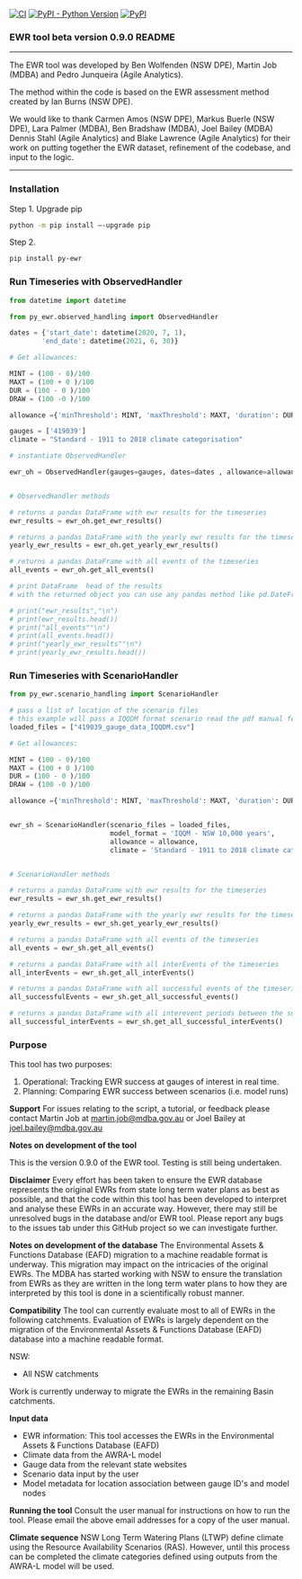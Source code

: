 [![CI](https://github.com/MDBAuth/EWR_tool/actions/workflows/test-release.yml/badge.svg)]()
[![PyPI - Python Version](https://img.shields.io/pypi/pyversions/py-ewr)](https://pypi.org/project/py-ewr/)
[![PyPI](https://img.shields.io/pypi/v/py-ewr)](https://pypi.org/project/py-ewr/)


### **EWR tool beta version 0.9.0 README**

*************
The EWR tool was developed by Ben Wolfenden (NSW DPE), Martin Job (MDBA) and Pedro Junqueira (Agile Analytics).

The method within the code is based on the EWR assessment method created by Ian Burns (NSW DPE).

We would like to thank Carmen Amos (NSW DPE), Markus Buerle (NSW DPE), Lara Palmer (MDBA), Ben Bradshaw (MDBA), Joel Bailey (MDBA) Dennis Stahl (Agile Analytics) and Blake Lawrence (Agile Analytics)  for their work on putting together the EWR dataset, refinement of the codebase, and input to the logic.
*************


### **Installation**

Step 1. 
Upgrade pip
```bash
python -m pip install –-upgrade pip
```

Step 2.
```bash
pip install py-ewr
``` 

### Run Timeseries with ObservedHandler

```python
from datetime import datetime

from py_ewr.observed_handling import ObservedHandler

dates = {'start_date': datetime(2020, 7, 1), 
        'end_date': datetime(2021, 6, 30)}

# Get allowances:

MINT = (100 - 0)/100
MAXT = (100 + 0 )/100
DUR = (100 - 0 )/100
DRAW = (100 -0 )/100

allowance ={'minThreshold': MINT, 'maxThreshold': MAXT, 'duration': DUR, 'drawdown': DRAW}

gauges = ['419039']
climate = "Standard - 1911 to 2018 climate categorisation"

# instantiate ObservedHandler

ewr_oh = ObservedHandler(gauges=gauges, dates=dates , allowance=allowance, climate=climate)


# ObservedHandler methods

# returns a pandas DataFrame with ewr results for the timeseries
ewr_results = ewr_oh.get_ewr_results()

# returns a pandas DataFrame with the yearly ewr results for the timeseries
yearly_ewr_results = ewr_oh.get_yearly_ewr_results()

# returns a pandas DataFrame with all events of the timeseries
all_events = ewr_oh.get_all_events()

# print DataFrame  head of the results
# with the returned object you can use any pandas method like pd.DateFrame.to_csv() etc.

# print("ewr_results","\n")
# print(ewr_results.head())
# print("all_events""\n")
# print(all_events.head())
# print("yearly_ewr_results""\n")
# print(yearly_ewr_results.head())

```

### Run Timeseries with ScenarioHandler

```python
from py_ewr.scenario_handling import ScenarioHandler

# pass a list of location of the scenario files
# this example will pass a IQQDM format scenario read the pdf manual for details
loaded_files = ["419039_gauge_data_IQQDM.csv"]

# Get allowances:

MINT = (100 - 0)/100
MAXT = (100 + 0 )/100
DUR = (100 - 0 )/100
DRAW = (100 -0 )/100

allowance ={'minThreshold': MINT, 'maxThreshold': MAXT, 'duration': DUR, 'drawdown': DRAW}


ewr_sh = ScenarioHandler(scenario_files = loaded_files, 
                         model_format = 'IQQM - NSW 10,000 years', 
                         allowance = allowance, 
                         climate = 'Standard - 1911 to 2018 climate categorisation' )


# ScenarioHandler methods

# returns a pandas DataFrame with ewr results for the timeseries
ewr_results = ewr_sh.get_ewr_results()

# returns a pandas DataFrame with the yearly ewr results for the timeseries
yearly_ewr_results = ewr_sh.get_yearly_ewr_results()

# returns a pandas DataFrame with all events of the timeseries
all_events = ewr_sh.get_all_events()

# returns a pandas DataFrame with all interEvents of the timeseries
all_interEvents = ewr_sh.get_all_interEvents()

# returns a pandas DataFrame with all successful events of the timeseries
all_successfulEvents = ewr_sh.get_all_successful_events()

# returns a pandas DataFrame with all interevent periods between the successful events of the timeseries
all_successful_interEvents = ewr_sh.get_all_successful_interEvents()


```

### **Purpose**
This tool has two purposes:
1. Operational: Tracking EWR success at gauges of interest in real time.
2. Planning: Comparing EWR success between scenarios (i.e. model runs)

**Support**
For issues relating to the script, a tutorial, or feedback please contact Martin Job at martin.job@mdba.gov.au or Joel Bailey at joel.bailey@mdba.gov.au

**Notes on development of the tool**

This is the version 0.9.0 of the EWR tool. Testing is still being undertaken.


**Disclaimer**
Every effort has been taken to ensure the EWR database represents the original EWRs from state long term water plans as best as possible, and that the code within this tool has been developed to interpret and analyse these EWRs in an accurate way. However, there may still be unresolved bugs in the database and/or EWR tool. Please report any bugs to the issues tab under this GitHub project so we can investigate further. 


**Notes on development of the database**
The Environmental Assets & Functions Database (EAFD) migration to a machine readable format is underway. This migration may impact on the intricacies of the original EWRs. The MDBA has started working with NSW to ensure the translation from EWRs as they are written in the long term water plans to how they are interpreted by this tool is done in a scientifically robust manner.

**Compatibility**
The tool can currently evaluate most to all of EWRs in the following catchments. Evaluation of EWRs is largely dependent on the migration of the Environmental Assets & Functions Database (EAFD) database into a machine readable format.

NSW:
- All NSW catchments

Work is currently underway to migrate the EWRs in the remaining Basin catchments.

**Input data**
- EWR information: This tool accesses the EWRs in the Environmental Assets & Functions Database (EAFD)
- Climate data from the AWRA-L model
- Gauge data from the relevant state websites
- Scenario data input by the user
- Model metadata for location association between gauge ID's and model nodes

**Running the tool**
Consult the user manual for instructions on how to run the tool. Please email the above email addresses for a copy of the user manual.

**Climate sequence**
NSW Long Term Watering Plans (LTWP) define climate using the Resource Availability Scenarios (RAS). However, until this process can be completed the climate categories defined using outputs from the AWRA-L model will be used.  


